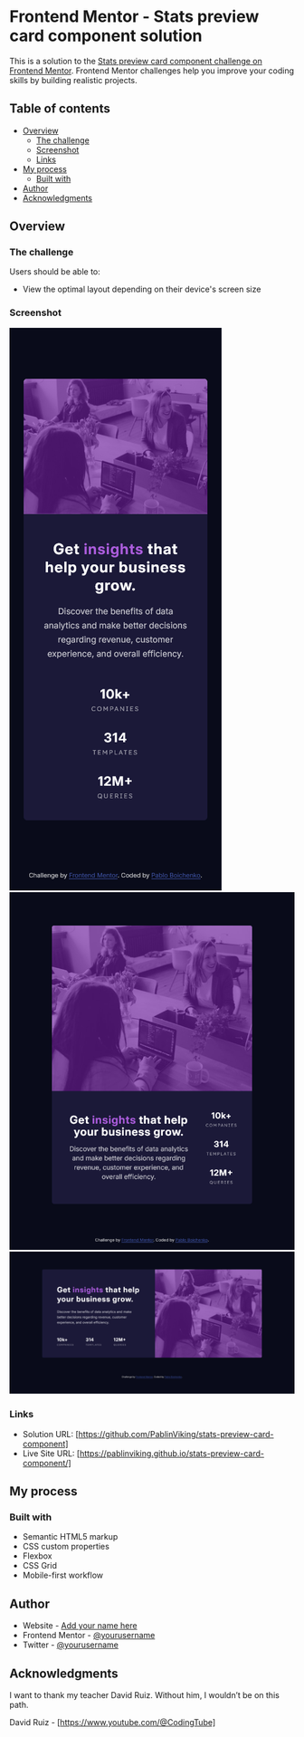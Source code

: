 # Frontend Mentor - Stats preview card component solution

This is a solution to the [Stats preview card component challenge on Frontend Mentor](https://www.frontendmentor.io/challenges/stats-preview-card-component-8JqbgoU62). Frontend Mentor challenges help you improve your coding skills by building realistic projects. 

## Table of contents

- [Overview](#overview)
  - [The challenge](#the-challenge)
  - [Screenshot](#screenshot)
  - [Links](#links)
- [My process](#my-process)
  - [Built with](#built-with)
- [Author](#author)
- [Acknowledgments](#acknowledgments)


## Overview

### The challenge

Users should be able to:

- View the optimal layout depending on their device's screen size

### Screenshot

![alt text](<375px view.png>) 
![alt text](<768px view.png>)
![alt text](<1440px view.png>) 


### Links

- Solution URL: [https://github.com/PablinViking/stats-preview-card-component]
- Live Site URL: [https://pablinviking.github.io/stats-preview-card-component/]

## My process

### Built with

- Semantic HTML5 markup
- CSS custom properties
- Flexbox
- CSS Grid
- Mobile-first workflow


## Author

- Website - [Add your name here](https://www.your-site.com)
- Frontend Mentor - [@yourusername](https://www.frontendmentor.io/profile/yourusername)
- Twitter - [@yourusername](https://www.twitter.com/yourusername)


## Acknowledgments

I want to thank my teacher David Ruiz. Without him, I wouldn’t be on this path.

David Ruiz - [https://www.youtube.com/@CodingTube]
